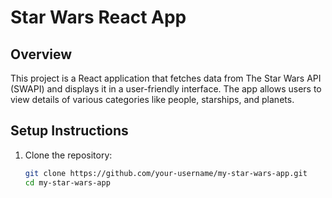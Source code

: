 # Star Wars React App

## Overview

This project is a React application that fetches data from The Star Wars API (SWAPI) and displays it in a user-friendly interface. The app allows users to view details of various categories like people, starships, and planets.

## Setup Instructions

1. Clone the repository:
   ```bash
   git clone https://github.com/your-username/my-star-wars-app.git
   cd my-star-wars-app

